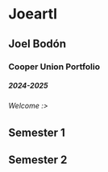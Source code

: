 # Joeartl


## Joel Bodón
### Cooper Union Portfolio
##### 2024-2025
###### Welcome :>

Semester 1
------
#### 
Semester 2
------

